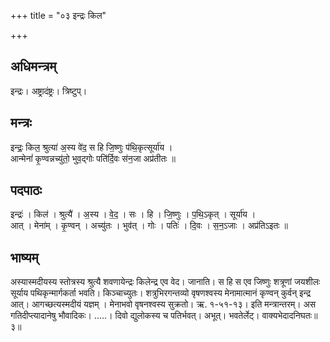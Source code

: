 +++
title = "०३ इन्द्रः किल"

+++
## अधिमन्त्रम्
इन्द्रः। अष्ट्रादंष्ट्रः। त्रिष्टुप्।

## मन्त्रः
इन्द्रः॒ किल॒ श्रुत्या॑ अ॒स्य वे॑द॒ स हि जि॒ष्णुः प॑थि॒कृत्सूर्या॑य ।  
आन्मेनां॑ कृ॒ण्वन्नच्यु॑तो॒ भुव॒द्गोः पति॑र्दि॒वः स॑न॒जा अप्र॑तीतः ॥

## पदपाठः
इन्द्रः॑ । किल॑ । श्रुत्यै॑ । अ॒स्य । वे॒द॒ । सः । हि । जि॒ष्णुः । प॒थि॒ऽकृत् । सूर्या॑य ।  
आत् । मेना॑म् । कृ॒ण्वन् । अच्यु॑तः । भुव॑त् । गोः । पतिः॑ । दि॒वः । स॒न॒ऽजाः । अप्र॑तिऽइतः ॥

## भाष्यम्
अस्यास्मदीयस्य स्तोत्रस्य श्रुत्यै शवणायेन्द्रः किलेन्द्र एव वेद। जानाति। स हि स एव जिष्णुः शत्रूणां जयशीलः सूर्याय पथिकृन्मार्गकर्ता भवति। किञ्चाच्युतः। शत्रुभिरगन्तव्यो वृषणश्वस्य मेनामात्मानं कृण्वन् कुर्वन् इन्द्र आत्। आगच्छत्यस्मदीयं यज्ञम् । मेनाभवो वृषनश्वस्य सुक्रतो। ऋ. १-५१-१३। इति मन्त्रान्तरम्। अस गतिदीप्त्यादानेषु भौवादिकः। .....। दिवो द्युलोकस्य च पतिर्भवत्। अभूत्। भवतेर्लेट्। वाक्यभेदादनिघतः॥३॥